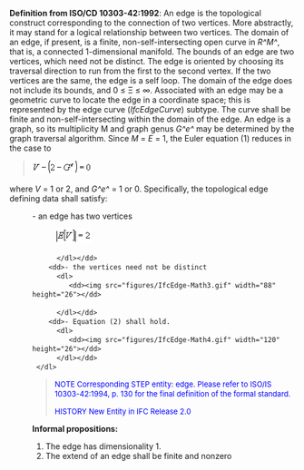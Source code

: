 **Definition from ISO/CD 10303-42:1992**: An edge is the topological construct corresponding to the connection of two vertices. More abstractly, it may stand for a logical relationship between two vertices. The domain of an edge, if present, is a finite, non-self-intersecting open curve in _R^M^_, that is, a connected 1-dimensional manifold. The bounds of an edge are two vertices, which need not be distinct. The edge is oriented by choosing its traversal direction to run from the first to the second vertex. If the two vertices are the same, the edge is a self loop. The domain of the edge does not include its bounds, and 0 &le; &Xi; &le; &infin;. Associated with an edge may be a geometric curve to locate the edge in a coordinate space; this is represented by the edge curve (_IfcEdgeCurve_) subtype. The curve shall be finite and non-self-intersecting within the domain of the edge. An edge is a graph, so its multiplicity M and graph genus _G^e^_ may be determined by the graph traversal algorithm. Since _M_ = _E_ = 1, the Euler equation (1) reduces in the case to

> ![Image](figures/IfcEdge-Math1.gif)
>

where _V_ = 1 or 2, and _G^e^_ = 1 or 0. Specifically, the topological edge defining data shall satisfy:

<dl> 
		<dd>- an edge has two vertices 
		  <dl> 
			 <dd><img src="figures/IfcEdge-Math2.gif" width="64" height="26"></dd>
			 
		  </dl></dd> 
		<dd>- the vertices need not be distinct 
		  <dl> 
			 <dd><img src="figures/IfcEdge-Math3.gif" width="88" height="26"></dd>
			 
		  </dl></dd> 
		<dd>- Equation (2) shall hold. 
		  <dl> 
			 <dd><img src="figures/IfcEdge-Math4.gif" width="120" height="26"></dd> 
		  </dl></dd> 
	 </dl>
> <font color="#0000FF" size="-1"><font color="#0000FF" size="-1">NOTE
		  Corresponding STEP entity: edge. Please refer to ISO/IS 10303-42:1994, p. 130
		  for the final definition of the formal standard. </font></font>
> 
> <font color="#0000FF" size="-1">HISTORY New Entity in IFC Release 2.0
		  </font>
> 


**Informal propositions:**

1. The edge has dimensionality 1.
2. The extend of an edge shall be finite and nonzero